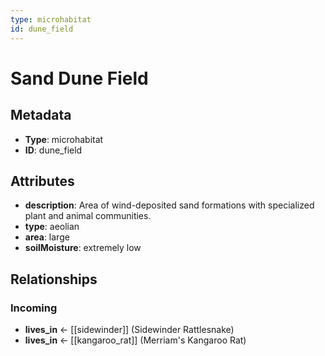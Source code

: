 ```yaml
---
type: microhabitat
id: dune_field
---
```


# Sand Dune Field

## Metadata

- **Type**: microhabitat
- **ID**: dune_field

## Attributes

- **description**: Area of wind-deposited sand formations with specialized plant and animal communities.
- **type**: aeolian
- **area**: large
- **soilMoisture**: extremely low

## Relationships

### Incoming

- **lives_in** ← [[sidewinder]] (Sidewinder Rattlesnake)
- **lives_in** ← [[kangaroo_rat]] (Merriam's Kangaroo Rat)

